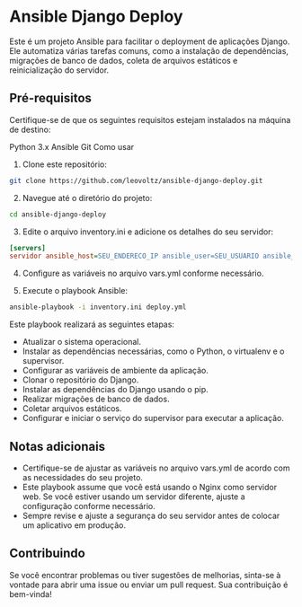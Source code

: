 # Ansible Django Deploy
Este é um projeto Ansible para facilitar o deployment de aplicações Django. Ele automatiza várias tarefas comuns, como a instalação de dependências, migrações de banco de dados, coleta de arquivos estáticos e reinicialização do servidor.

## Pré-requisitos
Certifique-se de que os seguintes requisitos estejam instalados na máquina de destino:

Python 3.x
Ansible
Git
Como usar
1. Clone este repositório:

```bash
git clone https://github.com/leovoltz/ansible-django-deploy.git
```
2. Navegue até o diretório do projeto:

```bash
cd ansible-django-deploy
```
3. Edite o arquivo inventory.ini e adicione os detalhes do seu servidor:

```ini
[servers]
servidor ansible_host=SEU_ENDERECO_IP ansible_user=SEU_USUARIO ansible_ssh_private_key_file=CAMINHO_PARA_CHAVE_PRIVADA
```
4. Configure as variáveis no arquivo vars.yml conforme necessário.

5. Execute o playbook Ansible:

```bash
ansible-playbook -i inventory.ini deploy.yml
```
Este playbook realizará as seguintes etapas:

- Atualizar o sistema operacional.
- Instalar as dependências necessárias, como o Python, o virtualenv e o supervisor.
- Configurar as variáveis de ambiente da aplicação.
- Clonar o repositório do Django.
- Instalar as dependências do Django usando o pip.
- Realizar migrações de banco de dados.
- Coletar arquivos estáticos.
- Configurar e iniciar o serviço do supervisor para executar a aplicação.

## Notas adicionais
- Certifique-se de ajustar as variáveis no arquivo vars.yml de acordo com as necessidades do seu projeto.
- Este playbook assume que você está usando o Nginx como servidor web. Se você estiver usando um servidor diferente, ajuste a configuração conforme necessário.
- Sempre revise e ajuste a segurança do seu servidor antes de colocar um aplicativo em produção.

## Contribuindo
Se você encontrar problemas ou tiver sugestões de melhorias, sinta-se à vontade para abrir uma issue ou enviar um pull request. Sua contribuição é bem-vinda!
